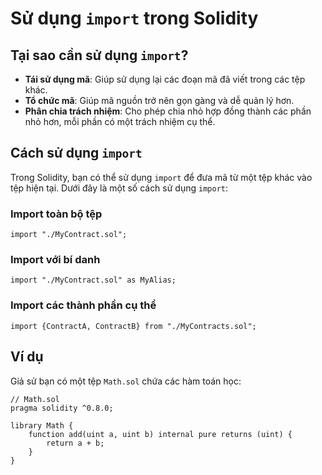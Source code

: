 # Sử dụng `import` trong Solidity

## Tại sao cần sử dụng `import`?
- **Tái sử dụng mã**: Giúp sử dụng lại các đoạn mã đã viết trong các tệp khác.
- **Tổ chức mã**: Giúp mã nguồn trở nên gọn gàng và dễ quản lý hơn.
- **Phân chia trách nhiệm**: Cho phép chia nhỏ hợp đồng thành các phần nhỏ hơn, mỗi phần có một trách nhiệm cụ thể.

## Cách sử dụng `import`
Trong Solidity, bạn có thể sử dụng `import` để đưa mã từ một tệp khác vào tệp hiện tại. Dưới đây là một số cách sử dụng `import`:

### Import toàn bộ tệp

```solidity
import "./MyContract.sol";
```

### Import với bí danh

```solidity
import "./MyContract.sol" as MyAlias;
```

### Import các thành phần cụ thể

```solidity
import {ContractA, ContractB} from "./MyContracts.sol";
```

## Ví dụ
Giả sử bạn có một tệp `Math.sol` chứa các hàm toán học:

```solidity
// Math.sol
pragma solidity ^0.8.0;

library Math {
    function add(uint a, uint b) internal pure returns (uint) {
        return a + b;
    }
}
```
